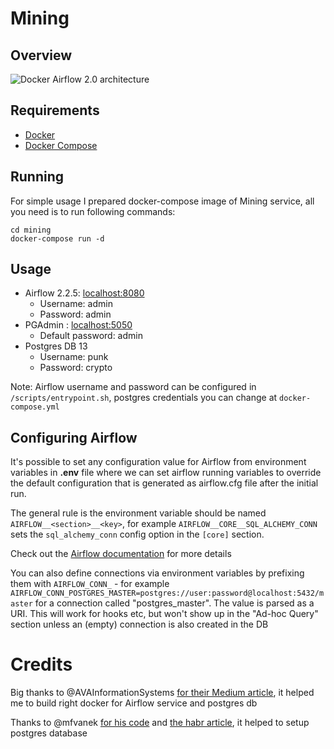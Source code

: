 # Mining

## Overview
![Docker Airflow 2.0 architecture](https://miro.medium.com/max/1100/1*pAUdLzHgRMKFw2gVuasyCA.png)

## Requirements
* [Docker](https://www.docker.com/)
* [Docker Compose](https://docs.docker.com/compose/install/)

## Running
For simple usage I prepared docker-compose image of Mining service, all you need is to run following commands:
```
cd mining
docker-compose run -d
```

## Usage

* Airflow 2.2.5: [localhost:8080](http://localhost:8080/)
    * Username: admin
    * Password: admin
* PGAdmin : [localhost:5050](http://localhost:5050/)
  * Default password: admin
* Postgres DB 13
  * Username: punk
  * Password: crypto
        
Note: Airflow username and password can be configured in `/scripts/entrypoint.sh`, 
postgres credentials you can change at `docker-compose.yml`


## Configuring Airflow

It's possible to set any configuration value for Airflow from environment 
variables in **.env** file where we can set airflow running 
variables to override the default configuration that is generated as airflow.cfg 
file after the initial run.

The general rule is the environment variable should be named 
`AIRFLOW__<section>__<key>`, for example `AIRFLOW__CORE__SQL_ALCHEMY_CONN` sets 
the `sql_alchemy_conn` config option in the `[core]` section.

Check out the [Airflow documentation](https://airflow.apache.org/docs/apache-airflow/stable/configurations-ref.html) for more details

You can also define connections via environment variables by prefixing them 
with `AIRFLOW_CONN_` - for example `AIRFLOW_CONN_POSTGRES_MASTER=postgres://user:password@localhost:5432/master` 
for a connection called "postgres_master". The value is parsed as a URI. This 
will work for hooks etc, but won't show up in the "Ad-hoc Query" section unless 
an (empty) connection is also created in the DB

# Credits


Big thanks to @AVAInformationSystems [for their Medium article](https://medium.com/ava-information/airflow-2-0-docker-development-setup-docker-compose-postgresql-7911f553b42b), it helped me to build right docker for Airflow service and postgres db

Thanks to @mfvanek [for his code](https://github.com/mfvanek/useful-sql-scripts/tree/master/running_pg_in_docker) and [the habr article](https://habr.com/ru/post/578744/), it helped to setup postgres database
